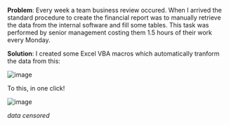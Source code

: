 **Problem**: Every week a team business review occured. When I arrived the standard procedure to create the financial report was to manually retrieve the data from the internal software and fill some tables. This task was performed by senior management costing them 1.5 hours of their work every Monday.

**Solution**: I created some Excel VBA macros which automatically tranform the data from this:

![image](https://github.com/pietro-fantini/Automated-financial-report/assets/136325329/5cc6a08d-be16-4d17-9135-476ff05c201f)

To this, in one click!

![image](https://github.com/pietro-fantini/Automated-financial-report/assets/136325329/8d1d4936-2395-4e9e-9123-d7ce695a26de)

*data censored*
